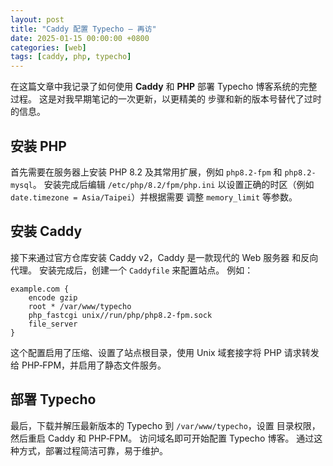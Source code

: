```yaml
---
layout: post
title: "Caddy 配置 Typecho — 再访"
date: 2025-01-15 00:00:00 +0800
categories: [web]
tags: [caddy, php, typecho]
---
```


在这篇文章中我记录了如何使用 **Caddy** 和 **PHP** 部署 Typecho
博客系统的完整过程。 这是对我早期笔记的一次更新，以更精美的
步骤和新的版本号替代了过时的信息。

## 安装 PHP

首先需要在服务器上安装 PHP 8.2 及其常用扩展，例如 `php8.2-fpm`
和 `php8.2-mysql`。 安装完成后编辑 `/etc/php/8.2/fpm/php.ini`
以设置正确的时区（例如 `date.timezone = Asia/Taipei`）并根据需要
调整 `memory_limit` 等参数。

## 安装 Caddy

接下来通过官方仓库安装 Caddy v2，Caddy 是一款现代的 Web 服务器
和反向代理。 安装完成后，创建一个 `Caddyfile` 来配置站点。 例如：

```caddyfile
example.com {
    encode gzip
    root * /var/www/typecho
    php_fastcgi unix//run/php/php8.2-fpm.sock
    file_server
}
```

这个配置启用了压缩、设置了站点根目录，使用 Unix 域套接字将 PHP
请求转发给 PHP‑FPM，并启用了静态文件服务。

## 部署 Typecho

最后，下载并解压最新版本的 Typecho 到 `/var/www/typecho`，设置
目录权限，然后重启 Caddy 和 PHP‑FPM。 访问域名即可开始配置
Typecho 博客。 通过这种方式，部署过程简洁可靠，易于维护。
